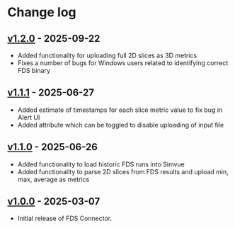 # Change log

## [v1.2.0](https://github.com/simvue-io/connectors-fds/releases/tag/v1.2.0) - 2025-09-22
* Added functionality for uploading full 2D slices as 3D metrics
* Fixes a number of bugs for Windows users related to identifying correct FDS binary

## [v1.1.1](https://github.com/simvue-io/connectors-fds/releases/tag/v1.1.1) - 2025-06-27

* Added estimate of timestamps for each slice metric value to fix bug in Alert UI
* Added attribute which can be toggled to disable uploading of input file

## [v1.1.0](https://github.com/simvue-io/connectors-fds/releases/tag/v1.1.0) - 2025-06-26

* Added functionality to load historic FDS runs into Simvue
* Added functionality to parse 2D slices from FDS results and upload min, max, average as metrics


## [v1.0.0](https://github.com/simvue-io/connectors-fds/releases/tag/v1.0.0) - 2025-03-07

* Initial release of FDS Connector.
